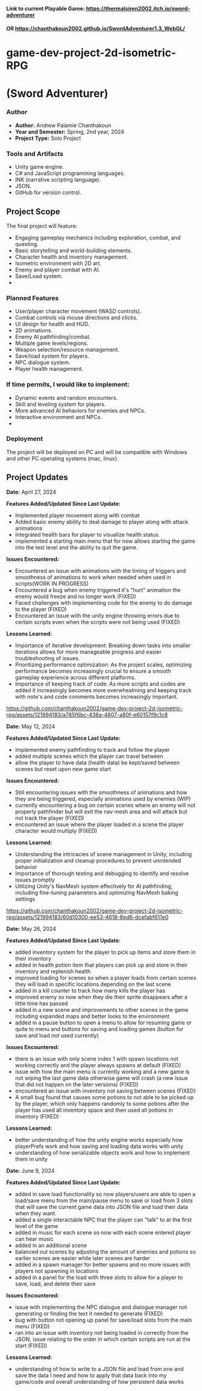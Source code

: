#### Link to current Playable Game: https://thermalsiren2002.itch.io/sword-adventurer
#### OR https://chanthakoun2002.github.io/SwordAdventurer1.3_WebGL/


# game-dev-project-2d-isometric-RPG
# (Sword Adventurer)

### Author
- **Author:** Andrew Palamie Chanthakoun
- **Year and Semester:** Spring, 2nd year, 2024
- **Project Type:** Solo Project

### Tools and Artifacts

- Unity game engine.
- C# and JavaScript programming languages.
- INK (narrative scripting language).
- JSON.
- GitHub for version control.


## Project Scope

The final project will feature:

- Engaging gameplay mechanics including exploration, combat, and questing.
- Basic storytelling and world-building elements.
- Character health and inventory management.
- Isometric environment with 2D art.
- Enemy and player combat with AI.
- Save/Load system.
- 
### Planned Features

- User/player character movement (WASD controls).
- Combat controls via mouse directions and clicks.
- UI design for health and HUD.
- 2D animations.
- Enemy AI pathfinding/combat.
- Multiple game levels/regions.
- Weapon selection/resource management.
- Save/load system for players.
- NPC dialogue system.
- Player health management.

### If time permits, I would like to implement:

- Dynamic events and random encounters.
- Skill and leveling system for players.
- More advanced AI behaviors for enemies and NPCs.
- Interactive environment and NPCs.
- 
### Deployment
The project will be deployed on PC and will be compatible with Windows and other PC operating systems (mac, linux).

## Project Updates

**Date:** April 27, 2024

**Features Added/Updated Since Last Update:**
- Implemented player movement along with combat
- Added basic enemy ability to deal damage to player along with attack animations
- Integrated health bars for player to visualize health status.
- implemented a starting main menu that for now allows starting the game into the test level and the ability to quit the game.

**Issues Encountered:**
- Encountered an issue with animations with the timing of triggers and smoothness of animations to work when needed when used in scripts(WORK IN PROGRESS)
- Encountered a bug when enemy triggered it's "hurt" animation the enemy would freeze and no longer work (FIXED)
- Faced challenges with implementing code for the enemy to do damage to the player (FIXED)
- Encountered an issue with the unity engine throwing errors due to certain scripts even when the scripts were not being used (FIXED)

**Lessons Learned:**
- Importance of iterative development: Breaking down tasks into smaller iterations allows for more manageable progress and easier troubleshooting of issues.
- Prioritizing performance optimization: As the project scales, optimizing performance becomes increasingly crucial to ensure a smooth gameplay experience across different platforms.
- Importance of keeping track of code: As more scripts and codes are added it increasingly becomes more overwhealming and keeping track with note's and code comments becomes increasingly important.


https://github.com/chanthakoun2002/game-dev-project-2d-isometric-rpg/assets/121994183/a785f6bc-438a-4807-a80f-e60157f9c1c8

**Date:** May 12, 2024

**Features Added/Updated Since Last Update:**
- Implemented enemy pathfinding to track and follow the player
- added multiple scenes which the player can travel between
- allow the player to have data (health data) be kept/saved between scenes but reset upon new game start

**Issues Encountered:**
- Still encountering issues with the smoothness of animations and how they are being triggered, especially animations used by enemies (WIP)
- currently encountering a bug on certain scenes where an enemy will not properly pathfinder but will exit the nav mesh area and will attack but not track the player (FIXED)
- encountered an issue where the player loaded in a scene the player character would multiply (FIXED)

**Lessons Learned:**
- Understanding the intricacies of scene management in Unity, including proper initialization and cleanup procedures to prevent unintended behavior
- Importance of thorough testing and debugging to identify and resolve issues promptly
- Utilizing Unity's NavMesh system effectively for AI pathfinding, including fine-tuning parameters and optimizing NavMesh baking settings
  
https://github.com/chanthakoun2002/game-dev-project-2d-isometric-rpg/assets/121994183/60d10300-ee53-4618-8ed6-dcefabf611e0


**Date:** May 26, 2024

**Features Added/Updated Since Last Update:**
- added inventory system for the player to pick up items and store them in their inventory
- added in health potion item that players can pick up and store in their inventory and replenish health
- improved loading for scenes so when a player loads from certain scenes they will load in specific locations depending on the last scene
- added in a kill counter to track how many kills the player has
- improved enemy so now when they die their sprite disappears after a little time has passed
- added in a new scene and improvements to other scenes in the game including expanded maps and better looks to the environment
- added in a pause button to open a menu to allow for resuming game or quite to menu and buttons for saving and loading games (button for save and load not used currently)

**Issues Encountered:**
- there is an issue with only scene index 1 with spawn locations not working correctly and the player always spawns at default (FIXED)
- issue with how the main menu is currently working and a new game is not wiping the last game data otherwise game will crash (a new issue that did not happen on the later versions) (FIXED)
- encountered an issue with inventory not saving between scenes (FIXED)
- A small bug found that causes some potions to not able to be picked up by the player, which only happens randomly to some potions after the player has used all inventory space and then used all potions in inventory (FIXED)

**Lessons Learned:**
- better understanding of how the unity engine works especially how playerPrefs work and how saving and loading data works with unity
- understanding of how serializable objects work and how to implement them in unity

**Date:** June 9, 2024

**Features Added/Updated Since Last Update:**
- added in save load functionality so now players/users are able to open a load/save menu from the main/pause menu to save or load from 3 slots that will save the current game data into JSON file and load their data when they want.
- added a single interactable NPC that the player can "talk" to at the first level of the game
- added in music for each scene so now with each scene entered player can hear music
- added in an additional scene
- balanced out scenes by adjusting the amount of enemies and potions so earlier scenes are easier while later scenes are harder
- added in a spawn manager for better spawns and no more issues with players not spawning in locations
- added in a panel for the load with three slots to allow for a player to save, load, and delete their save


**Issues Encountered:**
- issue with implementing the NPC dialogue and dialogue manager not generating or finding the text it needed to generate (FIXED)
- bug with button not opening up panel for save/load slots from the main menu (FIXED)
- ran into an issue with inventory not being loaded in correctly from the JSON, issue relating to the order in which certain scripts are run at the start (FIXED)

**Lessons Learned:**
- understanding of how to write to a JSON file and load from one and save the data I need and how to apply that data back into my game/code and overall understanding of how persistent data works
  
